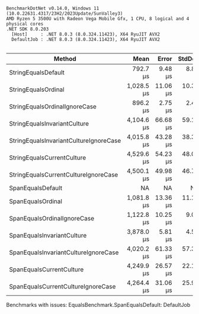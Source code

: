 ```

BenchmarkDotNet v0.14.0, Windows 11 (10.0.22631.4317/23H2/2023Update/SunValley3)
AMD Ryzen 5 3500U with Radeon Vega Mobile Gfx, 1 CPU, 8 logical and 4 physical cores
.NET SDK 8.0.203
  [Host]     : .NET 8.0.3 (8.0.324.11423), X64 RyuJIT AVX2
  DefaultJob : .NET 8.0.3 (8.0.324.11423), X64 RyuJIT AVX2


```
| Method                                 | Mean       | Error    | StdDev   | Allocated |
|--------------------------------------- |-----------:|---------:|---------:|----------:|
| StringEqualsDefault                    |   792.7 μs |  9.48 μs |  8.87 μs |         - |
| StringEqualsOrdinal                    | 1,028.5 μs | 11.06 μs | 10.34 μs |       1 B |
| StringEqualsOrdinalIgnoreCase          |   896.2 μs |  2.75 μs |  2.44 μs |         - |
| StringEqualsInvariantCulture           | 4,104.6 μs | 66.68 μs | 59.11 μs |         - |
| StringEqualsInvariantCultureIgnoreCase | 4,015.8 μs | 43.28 μs | 38.37 μs |       3 B |
| StringEqualsCurrentCulture             | 4,529.6 μs | 54.23 μs | 48.07 μs |       3 B |
| StringEqualsCurrentCultureIgnoreCase   | 4,500.1 μs | 49.98 μs | 46.75 μs |       3 B |
| SpanEqualsDefault                      |         NA |       NA |       NA |        NA |
| SpanEqualsOrdinal                      | 1,081.8 μs | 13.36 μs | 11.16 μs |       1 B |
| SpanEqualsOrdinalIgnoreCase            | 1,122.8 μs | 10.25 μs |  9.09 μs |       1 B |
| SpanEqualsInvariantCulture             | 3,878.0 μs |  5.81 μs |  4.53 μs |       2 B |
| SpanEqualsInvariantCultureIgnoreCase   | 4,020.2 μs | 61.33 μs | 57.37 μs |       3 B |
| SpanEqualsCurrentCulture               | 4,249.9 μs | 26.57 μs | 22.18 μs |       3 B |
| SpanEqualsCurrentCultureIgnoreCase     | 4,264.4 μs | 31.06 μs | 25.94 μs |       3 B |

Benchmarks with issues:
  EqualsBenchmark.SpanEqualsDefault: DefaultJob
